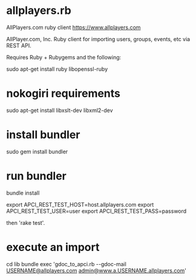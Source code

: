 allplayers.rb
=============

AllPlayers.com ruby client  https://www.allplayers.com

AllPlayer.com, Inc. Ruby client for importing users, groups, events, etc via
REST API.

Requires Ruby + Rubygems and the following:

sudo apt-get install ruby libopenssl-ruby

# nokogiri requirements
sudo apt-get install libxslt-dev libxml2-dev

# install bundler
sudo gem install bundler

# run bundler
bundle install

export APCI_REST_TEST_HOST=host.allplayers.com
export APCI_REST_TEST_USER=user
export APCI_REST_TEST_PASS=password

then 'rake test'.

# execute an import
cd lib
bundle exec 'gdoc_to_apci.rb --gdoc-mail USERNAME@allplayers.com admin@www.a.USERNAME.allplayers.com'

